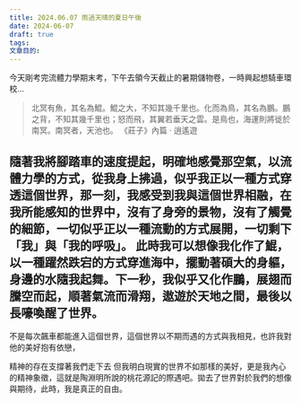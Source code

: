 ```yaml
---
title: 2024.06.07 雨過天晴的夏日午後
date: 2024-06-07
draft: true
tags: 
文章目的:
---
```

今天剛考完流體力學期末考，下午去領今天截止的暑期儲物卷，一時興起想騎車環校...

> 北冥有魚，其名為鯤。鯤之大，不知其幾千里也。化而為鳥，其名為鵬。鵬之背，不知其幾千里也；怒而飛，其翼若垂天之雲。是鳥也，海運則將徙於南冥。南冥者，天池也。
> 《莊子》內篇 ‧ 逍遙遊

 隨著我將腳踏車的速度提起，明確地感覺那空氣，以流體力學的方式，從我身上拂過，似乎我正以一種方式穿透這個世界，那一刻，我感受到我與這個世界相融，在我所能感知的世界中，沒有了身旁的景物，沒有了觸覺的細節，一切似乎正以一種流動的方式展開，一切剩下「我」與「我的呼吸」。
 此時我可以想像我化作了鯤，以一種躍然跌宕的方式穿進海中，擺動著碩大的身軀，身邊的水隨我起舞。下一秒，我似乎又化作鵬，展翅而騰空而起，順著氣流而滑翔，遨遊於天地之間，最後以長嚎喚醒了世界。
 ---
不是每次飆車都能進入這個世界，這個世界以不期而遇的方式與我相見，也許我對他的美好抱有依戀，

精神的存在支撐著我們走下去
但我明白現實的世界不如那樣的美好，更是我內心的精神象徵，這就是陶淵明所說的桃花源記的際遇吧。拋去了世界對於我們的想像與期待，此時，我是真正的自由。
 